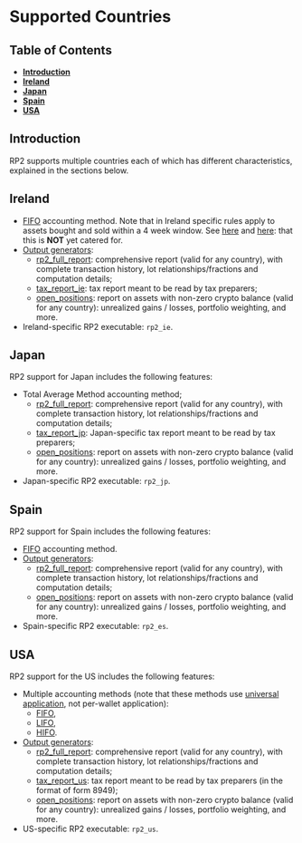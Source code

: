 <!--- Copyright 2021 eprbell --->

<!--- Licensed under the Apache License, Version 2.0 (the "License"); --->
<!--- you may not use this file except in compliance with the License. --->
<!--- You may obtain a copy of the License at --->

<!---     http://www.apache.org/licenses/LICENSE-2.0 --->

<!--- Unless required by applicable law or agreed to in writing, software --->
<!--- distributed under the License is distributed on an "AS IS" BASIS, --->
<!--- WITHOUT WARRANTIES OR CONDITIONS OF ANY KIND, either express or implied. --->
<!--- See the License for the specific language governing permissions and --->
<!--- limitations under the License. --->

# Supported Countries

## Table of Contents
* **[Introduction](#introduction)**
* **[Ireland](#ireland)**
* **[Japan](#japan)**
* **[Spain](#Spain)**
* **[USA](#usa)**

## Introduction
RP2 supports multiple countries each of which has different characteristics, explained in the sections below.

## Ireland
* [FIFO](https://www.investopedia.com/terms/f/fifo.asp) accounting method. Note that in Ireland specific rules apply to assets bought and sold within a 4 week window. See [here](https://www.revenue.ie/en/tax-professionals/tdm/income-tax-capital-gains-tax-corporation-tax/part-19/19-04-03.pdf) and [here](https://www.revenue.ie/en/gains-gifts-and-inheritance/transfering-an-asset/selling-or-disposing-of-shares.aspx): that this is **NOT** yet catered for.
* [Output generators](https://github.com/eprbell/rp2/blob/main/docs/output_files.md):
  * [rp2_full_report](https://github.com/eprbell/rp2/blob/main/docs/output_files.md#rp2-full-report-transparent-computation): comprehensive report (valid for any country), with complete transaction history, lot relationships/fractions and computation details;
  * [tax_report_ie](https://github.com/eprbell/rp2/blob/main/docs/output_files.md#tax-report-ie-advisor-friendly-report): tax report meant to be read by tax preparers;
  * [open_positions](https://github.com/eprbell/rp2/blob/main/docs/output_files.md#open-positions-report-unrealized-gains): report on assets with non-zero crypto balance (valid for any country): unrealized gains / losses, portfolio weighting, and more.
* Ireland-specific RP2 executable: `rp2_ie`.

## Japan
RP2 support for Japan includes the following features:
* Total Average Method accounting method;
  * [rp2_full_report](https://github.com/eprbell/rp2/blob/main/docs/output_files.md#rp2-full-report-transparent-computation): comprehensive report (valid for any country), with complete transaction history, lot relationships/fractions and computation details;
  * [tax_report_jp](https://github.com/eprbell/rp2/blob/main/docs/output_files.md#tax-report-jp-advisor-friendly-report): Japan-specific tax report meant to be read by tax preparers;
  * [open_positions](https://github.com/eprbell/rp2/blob/main/docs/output_files.md#open-positions-report-unrealized-gains): report on assets with non-zero crypto balance (valid for any country): unrealized gains / losses, portfolio weighting, and more.
* Japan-specific RP2 executable: `rp2_jp`.

## Spain
RP2 support for Spain includes the following features:
* [FIFO](https://www.investopedia.com/terms/f/fifo.asp) accounting method.
* [Output generators](https://github.com/eprbell/rp2/blob/main/docs/output_files.md):
  * [rp2_full_report](https://github.com/eprbell/rp2/blob/main/docs/output_files.md#rp2-full-report-transparent-computation): comprehensive report (valid for any country), with complete transaction history, lot relationships/fractions and computation details;
  * [open_positions](https://github.com/eprbell/rp2/blob/main/docs/output_files.md#open-positions-report-unrealized-gains): report on assets with non-zero crypto balance (valid for any country): unrealized gains / losses, portfolio weighting, and more.
* Spain-specific RP2 executable: `rp2_es`.

## USA
RP2 support for the US includes the following features:
* Multiple accounting methods (note that these methods use [universal application](https://www.forbes.com/sites/shehanchandrasekera/2020/09/17/what-crypto-taxpayers-need-to-know-about-fifo-lifo-hifo-specific-id/), not per-wallet application):
  * [FIFO](https://www.investopedia.com/terms/f/fifo.asp),
  * [LIFO](https://www.investopedia.com/terms/l/lifo.asp),
  * [HIFO](https://www.investopedia.com/terms/h/hifo.asp).
* [Output generators](https://github.com/eprbell/rp2/blob/main/docs/output_files.md):
  * [rp2_full_report](https://github.com/eprbell/rp2/blob/main/docs/output_files.md#rp2-full-report-transparent-computation): comprehensive report (valid for any country), with complete transaction history, lot relationships/fractions and computation details;
  * [tax_report_us](https://github.com/eprbell/rp2/blob/main/docs/output_files.md#tax-report-us-advisor-friendly-report): tax report meant to be read by tax preparers (in the format of form 8949);
  * [open_positions](https://github.com/eprbell/rp2/blob/main/docs/output_files.md#open-positions-report-unrealized-gains): report on assets with non-zero crypto balance (valid for any country): unrealized gains / losses, portfolio weighting, and more.
* US-specific RP2 executable: `rp2_us`.
